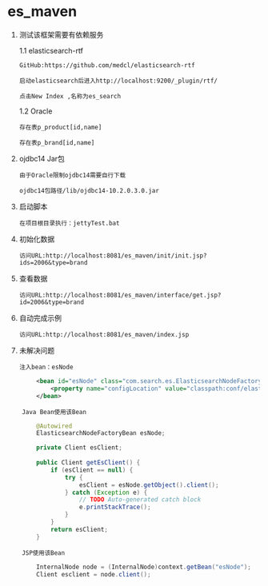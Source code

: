 es_maven
========
1.	测试该框架需要有依赖服务
	
	1.1 elasticsearch-rtf
		
		GitHub:https://github.com/medcl/elasticsearch-rtf
		
		启动elasticsearch后进入http://localhost:9200/_plugin/rtf/
		
		点击New Index ,名称为es_search
	1.2 Oracle
		
		存在表p_product[id,name]
		
		存在表p_brand[id,name]
2.	ojdbc14 Jar包
		
		由于Oracle限制ojdbc14需要自行下载
		
		ojdbc14包路径/lib/ojdbc14-10.2.0.3.0.jar
3.	启动脚本
		
		在项目根目录执行：jettyTest.bat
4.	初始化数据
		
		访问URL:http://localhost:8081/es_maven/init/init.jsp?ids=2006&type=brand
5.	查看数据
		
		访问URL:http://localhost:8081/es_maven/interface/get.jsp?id=2006&type=brand
6.	自动完成示例

		访问URL:http://localhost:8081/es_maven/index.jsp
7.	未解决问题
		
		注入bean：esNode

```xml
		<bean id="esNode" class="com.search.es.ElasticsearchNodeFactoryBean">
			<property name="configLocation" value="classpath:conf/elasticsearch.properties" />
		</bean>
```
		
		Java Bean使用该Bean
		
```java
		@Autowired
		ElasticsearchNodeFactoryBean esNode;

		private Client esClient;
	
		public Client getEsClient() {
			if (esClient == null) {
				try {
					esClient = esNode.getObject().client();
				} catch (Exception e) {
					// TODO Auto-generated catch block
					e.printStackTrace();
				}
			}
			return esClient;
		}
```
		
		JSP使用该Bean
		
```java
		InternalNode node = (InternalNode)context.getBean("esNode");
		Client esclient = node.client();
```
